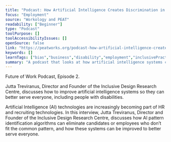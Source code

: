 ```yaml
---
title: "Podcast: How Artificial Intelligence Creates Discrimination in #HR & #Recruiting"
focus: "Employment"
source: "Workology and PEAT"
readability: ["Beginner"]
type: "Podcast"
toolPurpose: []
toolAccessibilityIssues: []
openSource: false
link: "https://peatworks.org/podcast-how-artificial-intelligence-creates-discrimination-in-hr-recruiting/"
keywords: []
learnTags: ["bias","business","disability","employment","inclusivePractice"]
summary: "A podcast that looks at how artificial intelligence systems can be improved to better serve everyone, including people with disabilities. "
---
```

Future of Work Podcast, Episode 2.

Jutta Treviranus, Director and Founder of the Inclusive Design Research Centre, discusses how to improve artificial intelligence systems so they can better serve everyone, including people with disabilities.

Artificial Intelligence (AI) technologies are increasingly becoming part of HR and recruiting technologies. In this interview, Jutta Treviranus, Director and Founder of the Inclusive Design Research Centre, discusses how AI pattern identification algorithms can eliminate candidates or employees who don’t fit the common pattern, and how these systems can be improved to better serve everyone.
